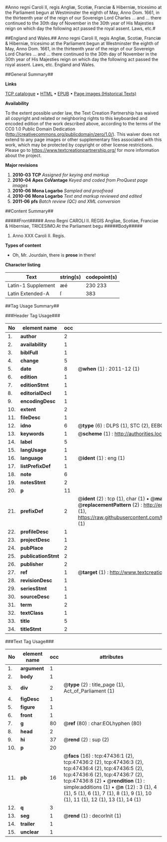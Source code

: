 #Anno regni Caroli II, regis Angliæ, Scotiæ, Franciæ & Hiberniæ, tricesimo at the Parliament begun at Westminster the eighth of May, Anno Dom. 1661, in the thirteenth year of the reign of our Sovereign Lord Charles ... and ... there continued to the 30th day of November in the 30th year of His Majesties reign on which day the following act passed the royal assent. Laws, etc.#

##England and Wales.##
Anno regni Caroli II, regis Angliæ, Scotiæ, Franciæ & Hiberniæ, tricesimo at the Parliament begun at Westminster the eighth of May, Anno Dom. 1661, in the thirteenth year of the reign of our Sovereign Lord Charles ... and ... there continued to the 30th day of November in the 30th year of His Majesties reign on which day the following act passed the royal assent.
Laws, etc.
England and Wales.

##General Summary##

**Links**

[TCP catalogue](http://www.ota.ox.ac.uk/tcp/)  • 
[HTML](http://tei.it.ox.ac.uk/tcp/Texts-HTML/free/A69/A69918.html)  • 
[EPUB](http://tei.it.ox.ac.uk/tcp/Texts-EPUB/free/A69/A69918.epub) • 
[Page images (Historical Texts)](https://historicaltexts.jisc.ac.uk/eebo-11318859e)

**Availability**

To the extent possible under law, the Text Creation Partnership has waived all copyright and related or neighboring rights to this keyboarded and encoded edition of the work described above, according to the terms of the CC0 1.0 Public Domain Dedication (http://creativecommons.org/publicdomain/zero/1.0/). This waiver does not extend to any page images or other supplementary files associated with this work, which may be protected by copyright or other license restrictions. Please go to https://www.textcreationpartnership.org/ for more information about the project.

**Major revisions**

1. __2010-03__ __TCP__ *Assigned for keying and markup*
1. __2010-04__ __Apex CoVantage__ *Keyed and coded from ProQuest page images*
1. __2010-06__ __Mona Logarbo__ *Sampled and proofread*
1. __2010-06__ __Mona Logarbo__ *Text and markup reviewed and edited*
1. __2011-06__ __pfs__ *Batch review (QC) and XML conversion*

##Content Summary##

#####Front#####
Anno Regni CAROLI II.
REGIS
Angliae, Scotiae, Franciae & Hiberniae, TRICESIMO.At the Parliament begu
#####Body#####

1. Anno XXX Caroli II. Regis.

**Types of content**

  * Oh, Mr. Jourdain, there is **prose** in there!

**Character listing**


|Text|string(s)|codepoint(s)|
|---|---|---|
|Latin-1 Supplement|æé|230 233|
|Latin Extended-A|ſ|383|

##Tag Usage Summary##

###Header Tag Usage###

|No|element name|occ|attributes|
|---|---|---|---|
|1.|__author__|2||
|2.|__availability__|1||
|3.|__biblFull__|1||
|4.|__change__|5||
|5.|__date__|8| @__when__ (1) : 2011-12 (1)|
|6.|__edition__|1||
|7.|__editionStmt__|1||
|8.|__editorialDecl__|1||
|9.|__encodingDesc__|1||
|10.|__extent__|2||
|11.|__fileDesc__|1||
|12.|__idno__|6| @__type__ (6) : DLPS (1), STC (2), EEBO-CITATION (1), OCLC (1), VID (1)|
|13.|__keywords__|1| @__scheme__ (1) : http://authorities.loc.gov/ (1)|
|14.|__label__|5||
|15.|__langUsage__|1||
|16.|__language__|1| @__ident__ (1) : eng (1)|
|17.|__listPrefixDef__|1||
|18.|__note__|6||
|19.|__notesStmt__|2||
|20.|__p__|11||
|21.|__prefixDef__|2| @__ident__ (2) : tcp (1), char (1)  •  @__matchPattern__ (2) : ([0-9\-]+):([0-9IVX]+) (1), (.+) (1)  •  @__replacementPattern__ (2) : http://eebo.chadwyck.com/downloadtiff?vid=$1&page=$2 (1), https://raw.githubusercontent.com/textcreationpartnership/Texts/master/tcpchars.xml#$1 (1)|
|22.|__profileDesc__|1||
|23.|__projectDesc__|1||
|24.|__pubPlace__|2||
|25.|__publicationStmt__|2||
|26.|__publisher__|2||
|27.|__ref__|1| @__target__ (1) : http://www.textcreationpartnership.org/docs/. (1)|
|28.|__revisionDesc__|1||
|29.|__seriesStmt__|1||
|30.|__sourceDesc__|1||
|31.|__term__|2||
|32.|__textClass__|1||
|33.|__title__|5||
|34.|__titleStmt__|2||


###Text Tag Usage###

|No|element name|occ|attributes|
|---|---|---|---|
|1.|__argument__|1||
|2.|__body__|1||
|3.|__div__|2| @__type__ (2) : title_page (1), Act_of_Parliament (1)|
|4.|__figDesc__|1||
|5.|__figure__|1||
|6.|__front__|1||
|7.|__g__|80| @__ref__ (80) : char:EOLhyphen (80)|
|8.|__head__|2||
|9.|__hi__|37| @__rend__ (2) : sup (2)|
|10.|__p__|20||
|11.|__pb__|16| @__facs__ (16) : tcp:47436:1 (2), tcp:47436:2 (2), tcp:47436:3 (2), tcp:47436:4 (2), tcp:47436:5 (2), tcp:47436:6 (2), tcp:47436:7 (2), tcp:47436:8 (2)  •  @__rendition__ (1) : simple:additions (1)  •  @__n__ (12) : 3 (1), 4 (1), 5 (1), 6 (1), 7 (1), 8 (1), 9 (1), 10 (1), 11 (1), 12 (1), 13 (1), 14 (1)|
|12.|__q__|3||
|13.|__seg__|1| @__rend__ (1) : decorInit (1)|
|14.|__trailer__|1||
|15.|__unclear__|1||
